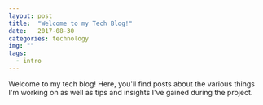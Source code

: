 ```yaml
---
layout: post
title:  "Welcome to my Tech Blog!"
date:   2017-08-30
categories: technology
img: ""
tags:
  - intro
---
```

Welcome to my tech blog! Here, you'll find posts about the various things I'm working on as well as tips and insights I've gained during the project.